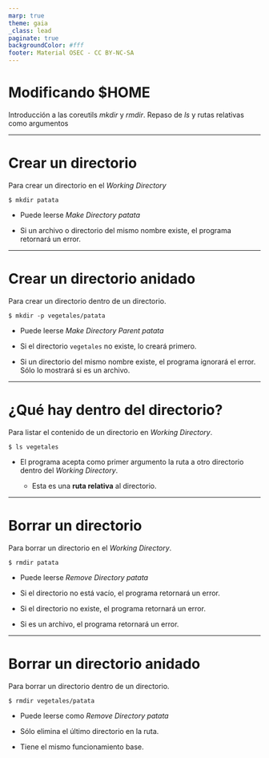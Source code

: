 ```yaml
---
marp: true
theme: gaia
_class: lead
paginate: true
backgroundColor: #fff
footer: Material OSEC - CC BY-NC-SA
---
```


# **Modificando $HOME**

Introducción a las coreutils *mkdir* y *rmdir*.
Repaso de *ls* y rutas relativas como argumentos

---

# Crear un directorio

Para crear un directorio en el *Working Directory*

```
$ mkdir patata
```

* Puede leerse *Make Directory patata*

* Si un archivo o directorio del mismo nombre existe, el programa retornará un error.

---

# Crear un directorio anidado

Para crear un directorio dentro de un directorio.

```
$ mkdir -p vegetales/patata
```

* Puede leerse *Make Directory Parent patata*

* Si el directorio `vegetales` no existe, lo creará primero.

* Si un directorio del mismo nombre existe, el programa ignorará el error. Sólo lo mostrará si es un archivo.

---

# ¿Qué hay dentro del directorio?

Para listar el contenido de un directorio en *Working Directory*.

```
$ ls vegetales
```

* El programa acepta como primer argumento la ruta a otro directorio dentro del *Working Directory*.

  * Esta es una **ruta relativa** al directorio.

---

# Borrar un directorio

Para borrar un directorio en el *Working Directory*.

```
$ rmdir patata
```

* Puede leerse *Remove Directory patata*

* Si el directorio no está vacío, el programa retornará un error.

* Si el directorio no existe, el programa retornará un error.

* Si es un archivo, el programa retornará un error.

---

# Borrar un directorio anidado

Para borrar un directorio dentro de un directorio.

```
$ rmdir vegetales/patata
```

* Puede leerse como *Remove Directory patata*

* Sólo elimina el último directorio en la ruta.

* Tiene el mismo funcionamiento base.